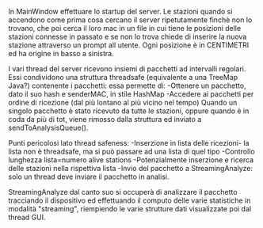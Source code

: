 ﻿In MainWindow effettuare lo startup del server.
Le stazioni quando si accendono come prima cosa cercano il server ripetutamente finchè non lo trovano, che poi cerca il loro mac in un file in cui tiene le posizioni delle stazioni connesse in passato e se non lo trova chiede di inserire la nuova stazione attraverso un prompt all utente.
Ogni posizione è in CENTIMETRI ed ha origine in basso a sinistra.

I vari thread del server ricevono insiemi di pacchetti ad intervalli regolari. Essi condividono una struttura threadsafe (equivalente a una TreeMap Java?) contenente i pacchetti:
essa permette di:
	-Ottenere un pacchetto, dato il suo hash e senderMAC, in stile HashMap
	-Accedere ai pacchetti per ordine di ricezione (dal più lontano al più vicino nel tempo)
Quando un singolo pacchetto è stato ricevuto da tutte le stazioni, oppure quando è in coda da più di tot, viene rimosso dalla struttura ed inviato a sendToAnalysisQueue().

Punti pericolosi lato thread safeness:
	-Inserzione in lista delle ricezioni- la lista non è threadsafe, ma si può passare ad una lista di quel tipo
	-Controllo lunghezza lista=numero alive stations
	-Potenzialmente inserzione e ricerca delle stazioni nella rispettiva lista
	-Invio del pacchetto a StreamingAnalyze: solo un thread deve inviare il pacchetto in analisi.

StreamingAnalyze dal canto suo si occuperà di analizzare il pacchetto tracciando il dispositivo ed effettuando il computo delle varie statistiche in modalità "streaming", riempiendo le varie strutture dati visualizzate poi dal thread GUI.
